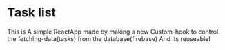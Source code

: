 # Task list
This is A simple ReactApp made by making a new Custom-hook to control the fetching-data(tasks) from the database(firebase) And its reuseable!

